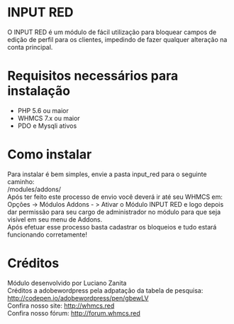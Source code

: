 # INPUT RED
O INPUT RED é um módulo de fácil utilização para bloquear campos de edição de perfil para os clientes, impedindo de fazer qualquer alteração na conta principal.

# Requisitos necessários para instalação
- PHP 5.6 ou maior
- WHMCS 7.x ou maior
- PDO e Mysqli ativos

# Como instalar
Para instalar é bem simples, envie a pasta input_red para o seguinte caminho: <br/> /modules/addons/ <br/>
Após ter feito este processo de envio você deverá ir até seu WHMCS em: Opções -> Módulos Addons - > Ativar o Módulo INPUT RED e logo depois dar permissão para seu cargo de administrador no módulo para que seja visível em seu menu de Addons.<br/>
Após efetuar esse processo basta cadastrar os bloqueios e tudo estará funcionando corretamente!

# Créditos
Módulo desenvolvido por Luciano Zanita<br/>
Créditos a adobewordpress pela adpatação da tabela de pesquisa:  http://codepen.io/adobewordpress/pen/gbewLV<br/>
Confira nosso site: http://whmcs.red<br/>
Confira nosso fórum: http://forum.whmcs.red<br/>
